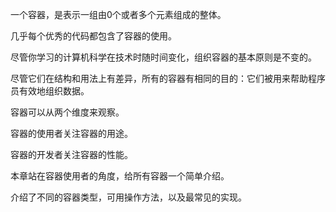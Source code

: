 一个容器，是表示一组由0个或者多个元素组成的整体。

几乎每个优秀的代码都包含了容器的使用。

尽管你学习的计算机科学在技术时随时间变化，组织容器的基本原则是不变的。

尽管它们在结构和用法上有差异，所有的容器有相同的目的：它们被用来帮助程序员有效地组织数据。



容器可以从两个维度来观察。

容器的使用者关注容器的用途。

容器的开发者关注容器的性能。



本章站在容器使用者的角度，给所有容器一个简单介绍。

介绍了不同的容器类型，可用操作方法，以及最常见的实现。

